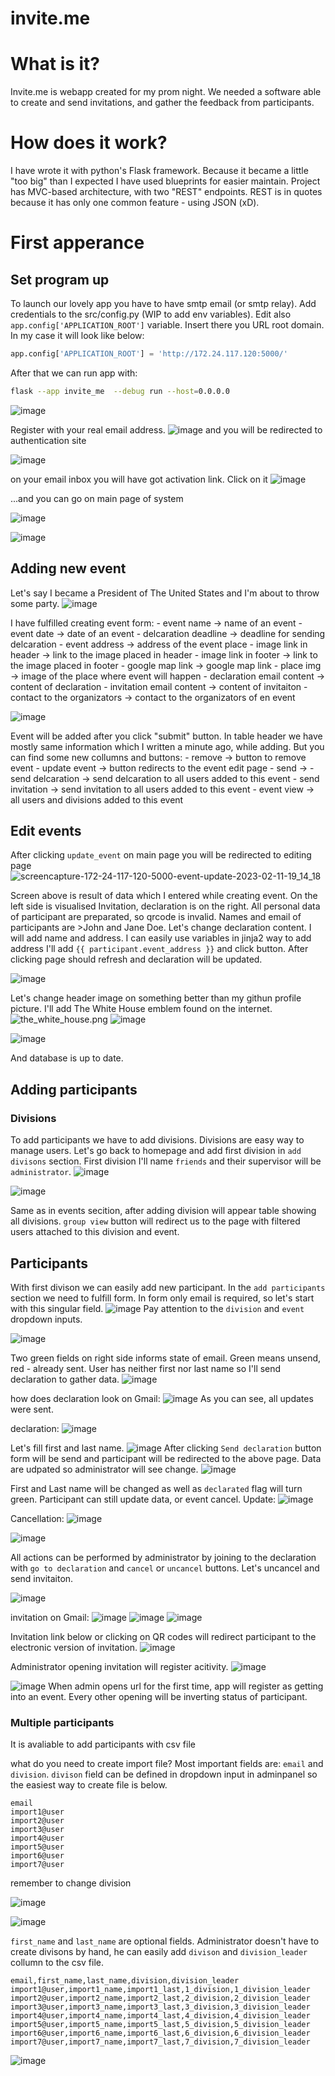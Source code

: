 invite.me
===

# What is it?
Invite.me is webapp created for my prom night. We needed a software able to create and send invitations, and gather the feedback from participants.

# How does it work?
I have wrote it with python's Flask framework. Because it became a little "too big" than I expected I have used blueprints for easier maintain. Project has MVC-based architecture, with two "REST" endpoints. REST is in quotes because it has only one common feature - using JSON (xD). 

# First apperance
## Set program up
To launch our lovely app you have to have smtp email (or smtp relay). Add credentials to the src/config.py (WIP to add env variables). Edit also ``app.config['APPLICATION_ROOT']`` variable. Insert there you URL root domain. In my case it will look like below:
```python
app.config['APPLICATION_ROOT'] = 'http://172.24.117.120:5000/'
```

After that we can run app with:
```bash
flask --app invite_me  --debug run --host=0.0.0.0
```
![image](https://user-images.githubusercontent.com/64653975/217215519-977254bb-9061-43c5-9fe0-9cc3314412ad.png)

Register with your real email address.
![image](https://user-images.githubusercontent.com/64653975/217216078-b641357d-288e-49bb-83ab-aa84489ed5d0.png)
and you will be redirected to authentication site

![image](https://user-images.githubusercontent.com/64653975/218274067-6355aec8-fb97-438a-b6c5-39749c667905.png)


on your email inbox you will have got activation link. Click on it
![image](https://user-images.githubusercontent.com/64653975/217488713-210628fa-10fe-423c-a27c-ea1beef7b549.png)

...and you can go on main page of system

![image](https://user-images.githubusercontent.com/64653975/217489495-6923e97e-1a1a-4ead-9538-f019025f103d.png)

![image](https://user-images.githubusercontent.com/64653975/217489601-9c082b74-a7bf-4c0b-83a2-192a6424a8d7.png)

## Adding new event
Let's say I became a President of The United States and I'm about to throw some party.
![image](https://user-images.githubusercontent.com/64653975/218272345-c4821653-0529-4d3e-b957-bb57a199e02a.png)

I have fulfilled creating event form:
	- event name -> name of an event
	- event date -> date of an event
	- delcaration deadline -> deadline for sending delcaration
	- event address -> address of the event place
	- image link in header -> link to the image placed in header
	- image link in footer ->  link to the image placed in footer
	- google map link -> google map link
	- place img -> image of the place where event will happen
	- declaration email content -> content of declaration
	- invitation email content -> content of invitaiton
	- contact to the organizators -> contact to the organizators of en event

![image](https://user-images.githubusercontent.com/64653975/218272567-1449cdaa-c8d9-49e8-8e7a-e769a99b5ca2.png)

Event will be added after you click "submit" button. In table header we have mostly same information which I written a minute ago, while adding. But you can find some new collumns and buttons:
	- remove -> button to remove event
	- update event -> button redirects to the event edit page
	- send ->
		- send delcaration -> send delcaration to all users added to this event
		- send invitation -> send invitation to all users added to this event
	- event view -> all users and divisions added to this event

## Edit events
After clicking ``update_event`` on main page you will be redirected to editing page
![screencapture-172-24-117-120-5000-event-update-2023-02-11-19_14_18](https://user-images.githubusercontent.com/64653975/218274485-86ec378e-0604-482c-aa0a-d0eba2abf30c.png)

Screen above is result of data which I entered while creating event. On the left side is visualised Invitation, declaration is on the right.
All personal data of participant are preparated, so qrcode is invalid. Names and email of participants are >John and Jane Doe.
Let's change declaration content. I will add name and address. I can easily use variables in jinja2 way
to add address I'll add ``{{ participant.event_address }}`` and click button.
After clicking page should refresh and declaration will be updated.

![image](https://user-images.githubusercontent.com/64653975/218275721-39f68cde-a32c-4c2f-8606-762e88f00799.png)

Let's change header image on something better than my githun profile picture. I'll add The White House emblem found on the internet.
![the_white_house.png](https://www.whitehouse.gov/wp-content/uploads/2021/01/cropped-cropped-wh_favicon.png)
![image](https://user-images.githubusercontent.com/64653975/218275812-7e663d77-5fdf-4327-ba5b-fb4387ef2cfe.png)



![image](https://user-images.githubusercontent.com/64653975/218275953-6b997b4a-9567-4d5a-ad60-39d848477182.png)

And database is up to date.

## Adding participants

### Divisions
To add participants we have to add divisions. Divisions are easy way to manage users. Let's go back to homepage and add first division in ``add divisons`` section.
First division I'll name ``friends`` and their supervisor will be ``administrator``.
![image](https://user-images.githubusercontent.com/64653975/218276150-7ecb328e-5792-496b-af3d-8bb63717e6a3.png)



![image](https://user-images.githubusercontent.com/64653975/218276161-964f1d75-cba2-439e-a223-40b32600ac1f.png)

Same as in events secition, after adding division will appear table showing all divisions. ``group view`` button will redirect us to the page with filtered users attached to this division and event.


## Participants

With first divison we can easily add new participant. In the ``add participants`` section  we need to fulfill form.
In form only email is required, so let's start with this singular field.
![image](https://user-images.githubusercontent.com/64653975/218276378-62053562-d671-42fc-8357-5c662ac06017.png)
Pay attention to the ``division`` and ``event`` dropdown inputs.

![image](https://user-images.githubusercontent.com/64653975/218276487-788a1475-bfb7-4e8a-b35e-0053799c60c5.png)

Two green fields on right side informs state of email. Green means unsend, red - already sent. User has neither first nor last name so I'll send declaration to gather data.
![image](https://user-images.githubusercontent.com/64653975/218276540-850a5853-134e-41f6-b5db-77835fc93cbe.png)

how does declaration look on Gmail:
![image](https://user-images.githubusercontent.com/64653975/218276827-cc5ab344-aa2b-4db7-ba9e-6c20c0b9c2bf.png)
As you can see, all updates were sent.

declaration: ![image](https://user-images.githubusercontent.com/64653975/218276970-92c086f2-5376-4024-b13d-5352b046cacc.png)

Let's fill first and last name.
![image](https://user-images.githubusercontent.com/64653975/218277035-ca7cdc06-7549-4aa4-abfd-5e30281ec783.png)
After clicking `Send declaration` button form will be send and participant will be redirected to the above page.
Data are udpated so administrator will see change.
![image](https://user-images.githubusercontent.com/64653975/218277107-54d162fe-e6a0-4864-99a1-6eb6fc304f1f.png)

First and Last name will be changed as well as ``declarated`` flag will turn green.
Participant can still update data, or event cancel.
Update:
![image](https://user-images.githubusercontent.com/64653975/218277188-05233d48-a07e-4311-9de7-43bba9869733.png)

Cancellation:
![image](https://user-images.githubusercontent.com/64653975/218277212-4799101c-2448-4aa3-99b2-b5248f6a65ca.png)

![image](https://user-images.githubusercontent.com/64653975/218277226-7d924bdb-7790-4301-957f-3511e7806d40.png)

All actions can be performed by administrator by joining to the declaration with ``go to declaration`` and ``cancel`` or ``uncancel`` buttons.
Let's uncancel and send invitaiton.

![image](https://user-images.githubusercontent.com/64653975/218277309-d461a116-4f18-49b1-84b2-5e3e59ed030a.png)

invitation on Gmail:
![image](https://user-images.githubusercontent.com/64653975/218278121-755bb05b-6d87-4927-aaf4-0367516b38e5.png)
![image](https://user-images.githubusercontent.com/64653975/218278131-db3a0000-1a82-453e-a5ac-f3dcb8bf9fc8.png)
![image](https://user-images.githubusercontent.com/64653975/218278143-d78933ad-00d1-48d7-a07f-2259ccf45e23.png)

Invitation link below or clicking on QR codes will redirect participant to the electronic version of invitation.
![image](https://user-images.githubusercontent.com/64653975/218278509-a31a2ed3-8be7-4e91-bf30-2b65f47ba552.png)

Administrator opening invitation will register acitivity.
![image](https://user-images.githubusercontent.com/64653975/218278561-5fe86930-af6d-495e-a5dc-62aeb590acbc.png)

![image](https://user-images.githubusercontent.com/64653975/218278576-2f2af0d8-eb4a-4b7a-a7e4-932032cca1eb.png)
When admin opens url for the first time, app will register as getting into an event. Every other opening will be inverting status of participant.

### Multiple participants
It is avaliable to add participants with csv file

what do you need to create import file?
Most important fields are:  ``email`` and ``division``. ``divison`` field can be defined in dropdown input in adminpanel so the easiest way to create file is below.

```
email
import1@user
import2@user
import3@user
import4@user
import5@user
import6@user
import7@user
```

remember to change division

![image](https://user-images.githubusercontent.com/64653975/218278974-6dc47dcf-1193-465d-8b8b-a8149b107e63.png)


![image](https://user-images.githubusercontent.com/64653975/218279726-039335b6-f802-45ad-a1d2-6fd59a08d0c9.png)

``first_name`` and ``last_name`` are optional fields.
Administrator doesn't have to create divisons by hand, he can easily add ``divison`` and ``division_leader`` collumn to the csv file.
```
email,first_name,last_name,division,division_leader
import1@user,import1_name,import1_last,1_division,1_division_leader
import2@user,import2_name,import2_last,2_division,2_division_leader
import3@user,import3_name,import3_last,3_division,3_division_leader
import4@user,import4_name,import4_last,4_division,4_division_leader
import5@user,import5_name,import5_last,5_division,5_division_leader
import6@user,import6_name,import6_last,6_division,6_division_leader
import7@user,import7_name,import7_last,7_division,7_division_leader
```
![image](https://user-images.githubusercontent.com/64653975/218280002-01387f91-9a27-4595-8119-7eb60599f5fc.png)

